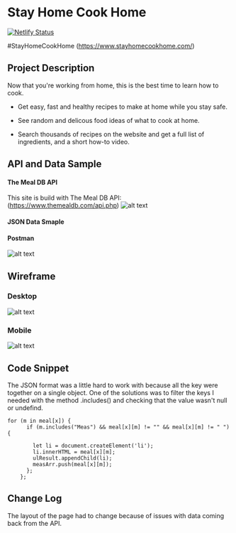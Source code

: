 # Stay Home Cook Home

[![Netlify Status](https://api.netlify.com/api/v1/badges/910d26dd-1614-447b-b4d3-a642b6e39b95/deploy-status)](https://app.netlify.com/sites/vibrant-yonath-0cbbfa/deploys)

#StayHomeCookHome
(https://www.stayhomecookhome.com/)

## Project Description

Now that you're working from home, this is the best time to learn how to cook.

- Get easy, fast and healthy recipes to make at home while you stay safe.

- See random and delicous food ideas of what to cook at home.

- Search thousands of recipes on the website and get a full list of ingredients, and a short how-to video.

## API and Data Sample

#### The Meal DB API

This site is build with The Meal DB API:
(https://www.themealdb.com/api.php)
![alt text](https://res.cloudinary.com/abetavarez/image/upload/v1586143923/Screen_Shot_2020-04-05_at_11.30.23_PM_e5cyb5.png "JSON DATA")

#### JSON Data Smaple

#### Postman

![alt text](https://res.cloudinary.com/abetavarez/image/upload/v1586121154/postman_ulhuhm.png "postman json data")

## Wireframe

### Desktop

![alt text](https://res.cloudinary.com/abetavarez/image/upload/v1586127786/sitewire_ti4yi2.png "wireframe image desktop")

### Mobile

![alt text](https://res.cloudinary.com/abetavarez/image/upload/v1586180975/Screen_Shot_2020-04-06_at_9.49.11_AM_rnbqpw.png "wireframe image mobile")

## Code Snippet

The JSON format was a little hard to work with because all the key were together on a single object.
One of the solutions was to filter the keys I needed with the method .includes() and checking that the value wasn't null or undefind.

```
for (m in meal[x]) {
      if (m.includes("Meas") && meal[x][m] != "" && meal[x][m] != " ") {

        let li = document.createElement('li');
        li.innerHTML = meal[x][m];
        ulResult.appendChild(li);
        measArr.push(meal[x][m]);
      };
    };

```

## Change Log

The layout of the page had to change because of issues with data coming back from the API.
